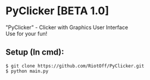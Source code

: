 # PyClicker [BETA 1.0]
"PyClicker" - Clicker with Graphics User Interface
</br>
Use for your fun!
## Setup (In cmd):
```
$ git clone https://github.com/RiotOff/PyClicker.git
$ python main.py
```

